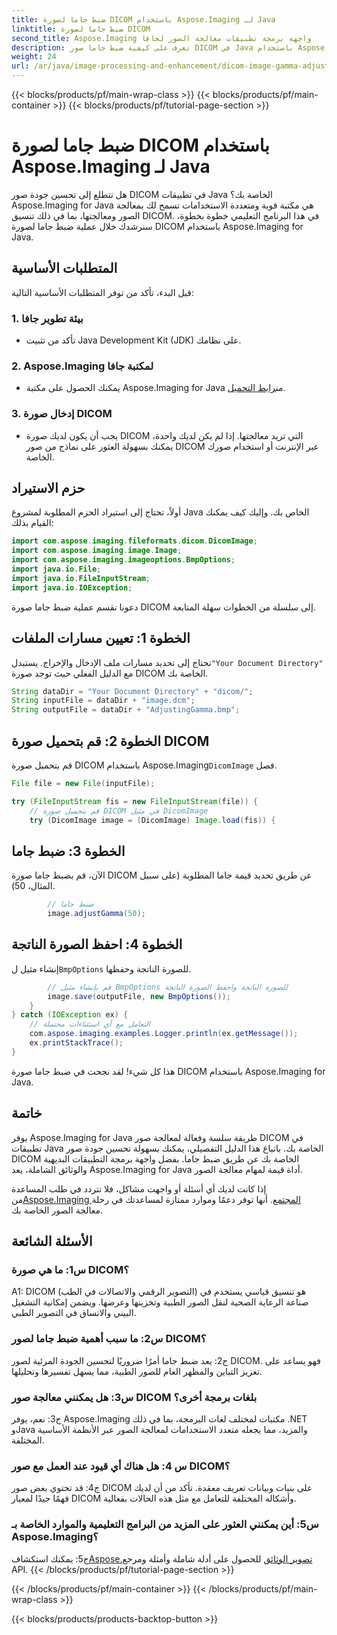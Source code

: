 ```yaml
---
title: ضبط جاما لصورة DICOM باستخدام Aspose.Imaging لـ Java
linktitle: ضبط جاما لصورة DICOM
second_title: Aspose.Imaging واجهة برمجة تطبيقات معالجة الصور لجافا
description: تعرف على كيفية ضبط جاما صور DICOM في Java باستخدام Aspose.Imaging for Java. تعزيز جودة الصورة الطبية بخطوات سهلة.
weight: 24
url: /ar/java/image-processing-and-enhancement/dicom-image-gamma-adjustment/
---
```


{{< blocks/products/pf/main-wrap-class >}}
{{< blocks/products/pf/main-container >}}
{{< blocks/products/pf/tutorial-page-section >}}

# ضبط جاما لصورة DICOM باستخدام Aspose.Imaging لـ Java

هل تتطلع إلى تحسين جودة صور DICOM في تطبيقات Java الخاصة بك؟ Aspose.Imaging for Java هي مكتبة قوية ومتعددة الاستخدامات تسمح لك بمعالجة الصور ومعالجتها، بما في ذلك تنسيق DICOM. في هذا البرنامج التعليمي خطوة بخطوة، سنرشدك خلال عملية ضبط جاما لصورة DICOM باستخدام Aspose.Imaging for Java. 

## المتطلبات الأساسية

قبل البدء، تأكد من توفر المتطلبات الأساسية التالية:

### 1. بيئة تطوير جافا
- تأكد من تثبيت Java Development Kit (JDK) على نظامك.

### 2. Aspose.Imaging لمكتبة جافا
-  يمكنك الحصول على مكتبة Aspose.Imaging for Java من[رابط التحميل](https://releases.aspose.com/imaging/java/).

### 3. إدخال صورة DICOM
- يجب أن يكون لديك صورة DICOM التي تريد معالجتها. إذا لم يكن لديك واحدة، يمكنك بسهولة العثور على نماذج من صور DICOM عبر الإنترنت أو استخدام صورك الخاصة.

## حزم الاستيراد

أولاً، تحتاج إلى استيراد الحزم المطلوبة لمشروع Java الخاص بك. وإليك كيف يمكنك القيام بذلك:

```java
import com.aspose.imaging.fileformats.dicom.DicomImage;
import com.aspose.imaging.image.Image;
import com.aspose.imaging.imageoptions.BmpOptions;
import java.io.File;
import java.io.FileInputStream;
import java.io.IOException;
```

دعونا نقسم عملية ضبط جاما صورة DICOM إلى سلسلة من الخطوات سهلة المتابعة.

## الخطوة 1: تعيين مسارات الملفات

تحتاج إلى تحديد مسارات ملف الإدخال والإخراج. يستبدل`"Your Document Directory"` مع الدليل الفعلي حيث توجد صورة DICOM الخاصة بك.

```java
String dataDir = "Your Document Directory" + "dicom/";
String inputFile = dataDir + "image.dcm";
String outputFile = dataDir + "AdjustingGamma.bmp";
```

## الخطوة 2: قم بتحميل صورة DICOM

 قم بتحميل صورة DICOM باستخدام Aspose.Imaging`DicomImage` فصل.

```java
File file = new File(inputFile);

try (FileInputStream fis = new FileInputStream(file)) {
    // قم بتحميل صورة DICOM في مثيل DicomImage
    try (DicomImage image = (DicomImage) Image.load(fis)) {
```

## الخطوة 3: ضبط جاما

الآن، قم بضبط جاما صورة DICOM عن طريق تحديد قيمة جاما المطلوبة (على سبيل المثال، 50).

```java
        // ضبط جاما
        image.adjustGamma(50);
```

## الخطوة 4: احفظ الصورة الناتجة

 إنشاء مثيل ل`BmpOptions` للصورة الناتجة وحفظها.

```java
        // قم بإنشاء مثيل BmpOptions للصورة الناتجة واحفظ الصورة الناتجة
        image.save(outputFile, new BmpOptions());
    }
} catch (IOException ex) {
    // التعامل مع أي استثناءات محتملة
    com.aspose.imaging.examples.Logger.println(ex.getMessage());
    ex.printStackTrace();
}
```

هذا كل شيء! لقد نجحت في ضبط جاما صورة DICOM باستخدام Aspose.Imaging for Java.

## خاتمة

يوفر Aspose.Imaging for Java طريقة سلسة وفعالة لمعالجة صور DICOM في تطبيقات Java الخاصة بك. باتباع هذا الدليل التفصيلي، يمكنك بسهولة تحسين جودة صور DICOM الخاصة بك عن طريق ضبط جاما. بفضل واجهة برمجة التطبيقات البديهية والوثائق الشاملة، يعد Aspose.Imaging for Java أداة قيمة لمهام معالجة الصور.

 إذا كانت لديك أي أسئلة أو واجهت مشاكل، فلا تتردد في طلب المساعدة من[Aspose.Imaging المجتمع](https://forum.aspose.com/). أنها توفر دعمًا وموارد ممتازة لمساعدتك في رحلة معالجة الصور الخاصة بك.

## الأسئلة الشائعة

### س1: ما هي صورة DICOM؟

A1: DICOM (التصوير الرقمي والاتصالات في الطب) هو تنسيق قياسي يستخدم في صناعة الرعاية الصحية لنقل الصور الطبية وتخزينها وعرضها. ويضمن إمكانية التشغيل البيني والاتساق في التصوير الطبي.

### س2: ما سبب أهمية ضبط جاما لصور DICOM؟

ج2: يعد ضبط جاما أمرًا ضروريًا لتحسين الجودة المرئية لصور DICOM. فهو يساعد على تعزيز التباين والمظهر العام للصور الطبية، مما يسهل تفسيرها وتحليلها.

### س3: هل يمكنني معالجة صور DICOM بلغات برمجة أخرى؟

ج3: نعم، يوفر Aspose.Imaging مكتبات لمختلف لغات البرمجة، بما في ذلك .NET وJava والمزيد، مما يجعله متعدد الاستخدامات لمعالجة الصور عبر الأنظمة الأساسية المختلفة.

### س 4: هل هناك أي قيود عند العمل مع صور DICOM؟

ج4: قد تحتوي بعض صور DICOM على بنيات وبيانات تعريف معقدة. تأكد من أن لديك فهمًا جيدًا لمعيار DICOM وأشكاله المختلفة للتعامل مع مثل هذه الحالات بفعالية.

### س5: أين يمكنني العثور على المزيد من البرامج التعليمية والموارد الخاصة بـ Aspose.Imaging؟

 ج5: يمكنك استكشاف[Aspose.تصوير الوثائق](https://reference.aspose.com/imaging/java/) للحصول على أدلة شاملة وأمثلة ومرجع API.
{{< /blocks/products/pf/tutorial-page-section >}}

{{< /blocks/products/pf/main-container >}}
{{< /blocks/products/pf/main-wrap-class >}}

{{< blocks/products/products-backtop-button >}}
